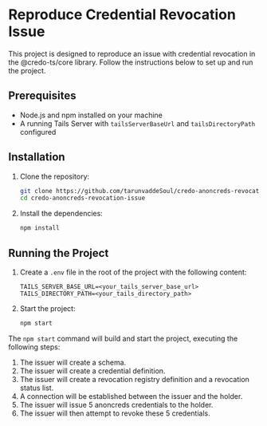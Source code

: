 # Reproduce Credential Revocation Issue

This project is designed to reproduce an issue with credential revocation in the @credo-ts/core library. Follow the instructions below to set up and run the project.

## Prerequisites

- Node.js and npm installed on your machine
- A running Tails Server with `tailsServerBaseUrl` and `tailsDirectoryPath` configured

## Installation

1. Clone the repository:
    ```bash
    git clone https://github.com/tarunvaddeSoul/credo-anoncreds-revocation-issue.git
    cd credo-anoncreds-revocation-issue
    ```

2. Install the dependencies:
    ```bash
    npm install
    ```

## Running the Project

1. Create a `.env` file in the root of the project with the following content:
    ```env
    TAILS_SERVER_BASE_URL=<your_tails_server_base_url>
    TAILS_DIRECTORY_PATH=<your_tails_directory_path>
    ```

2. Start the project:
    ```bash
    npm start
    ```

The `npm start` command will build and start the project, executing the following steps:

1. The issuer will create a schema.
2. The issuer will create a credential definition.
3. The issuer will create a revocation registry definition and a revocation status list.
4. A connection will be established between the issuer and the holder.
5. The issuer will issue 5 anoncreds credentials to the holder.
6. The issuer will then attempt to revoke these 5 credentials.

